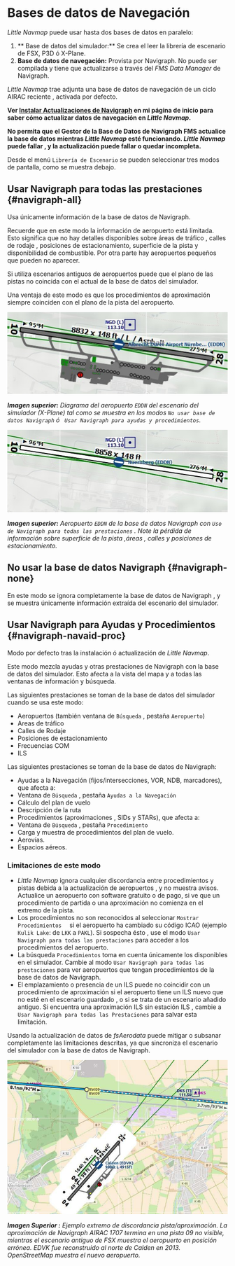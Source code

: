 # Bases de datos de Navegación

_Little Navmap_ puede usar hasta dos bases de datos en paralelo:

1. ** Base de datos del simulador:** Se crea el leer la librería de escenario de FSX, P3D ó X-Plane.
2. **Base de datos de navegación:** Provista por Navigraph. No puede ser compilada y tiene que  actualizarse a través del _FMS Data Manager_ de Navigraph.

_Little Navmap_ trae adjunta una base de datos de navegación de un ciclo AIRAC reciente , activada  por defecto.

**Ver [Instalar Actualizaciones de Navigraph](https://albar965.github.io/littlenavmap_navigraph.html) en mi página de inicio para saber cómo actualizar datos de navegación en _Little Navmap_.**

**No permita que el Gestor de la Base de Datos de Navigraph FMS actualice la base de datos mientras   **_Little Navmap_** esté funcionando. **_Little Navmap_** puede fallar , y la actualización puede fallar o quedar incompleta.**
 
Desde el menú `Librería de Escenario` se pueden seleccionar tres modos de pantalla, como se muestra debajo.

## Usar Navigraph para todas las prestaciones {#navigraph-all}

Usa únicamente información de la base de datos de Navigraph.

Recuerde que en este modo la información de aeropuerto está limitada. Esto significa que no hay detalles disponibles sobre áreas de tráfico , calles de rodaje , posiciones de estacionamiento, superficie de la pista y disponibilidad de combustible. Por otra parte hay  aeropuertos pequeños que pueden no aparecer.

Si utiliza escenarios antiguos de aeropuertos puede que el plano de las pistas no coincida con el actual de la base de datos del simulador.

Una ventaja de este modo es que los procedimientos de aproximación siempre coinciden con el plano de la pista del aeropuerto.

![Airport from Simulator Scenery](../images/airport_simulator_scenery.jpg "Airport from Simulator Scenery")

_**Imagen superior:** Diagrama del aeropuerto `EDDN` del escenario del simulador \(X-Plane\) tal como se muestra en los modos _`No usar base de datos Navigraph`_ ó _` Usar Navigraph para ayudas y procedimientos`_._

![Airport from Navdatabase](../images/airport_navigraph_only.jpg "Airport from Navdatabase")

_**Imagen superior:** Aeropuerto `EDDN` de la base de datos Navigraph con _`Uso de Navigraph para todas las prestaciones`_ . Note la pérdida de información sobre superficie de la pista ,áreas , calles y posiciones de estacionamiento._

## No usar la base de datos Navigraph {#navigraph-none}

En este modo se ignora completamente la base de datos de Navigraph , y se muestra únicamente información extraída del escenario del simulador.

## Usar Navigraph para Ayudas y Procedimientos  {#navigraph-navaid-proc}

Modo por defecto tras la instalación ó actualización de _Little Navmap_.

Este modo mezcla ayudas y otras prestaciones de Navigraph con la base de datos del simulador. Esto afecta a la vista del mapa y a todas las ventanas de información y búsqueda.

Las siguientes prestaciones se toman de la base de datos del simulador cuando se usa este modo:

* Aeropuertos \(también ventana de  `Búsqueda` , pestaña `Aeropuerto`\)
* Areas de tráfico
* Calles de Rodaje
* Posiciones de estacionamiento
* Frecuencias COM
* ILS

Las siguientes prestaciones se toman de la base de datos de Navigraph:

* Ayudas a la Navegación  \(fijos/intersecciones, VOR, NDB, marcadores\), que afecta a:
 * Ventana de `Búsqueda` , pestaña `Ayudas a la Navegación`
 * Cálculo del plan de vuelo
 * Descripción de la ruta
* Procedimientos \(aproximaciones , SIDs y STARs\), que afecta a:
 * Ventana de `Búsqueda` , pestaña `Procedimiento`
 * Carga y muestra de procedimientos del plan de vuelo.
* Aerovías.
* Espacios aéreos.

### Limitaciones de este modo

* _Little Navmap_ ignora cualquier discordancia entre procedimientos y pistas debida a la actualización de aeropuertos , y no muestra avisos. Actualice un aeropuerto con software gratuito o de pago, si ve que un procedimiento de partida o una aproximación no comienza en el extremo de la pista.
* Los procedimientos no son reconocidos al seleccionar  `Mostrar Procedimientos  ` si el aeropuerto ha cambiado su código ICAO \(ejemplo `Kulik Lake`: de `LKK` a `PAKL`\). Si sospecha ésto , use el modo  `Usar Navigraph para todas las prestaciones` para acceder a los procedimientos del aeropuerto.
* La búsqueda `Procedimientos` toma en cuenta únicamente los disponibles en el simulador. Cambie al modo `Usar Navigraph para todas las prestaciones` para ver aeropuertos que tengan procedimientos de la base de datos de Navigraph.
* El emplazamiento o presencia de un ILS puede no coincidir con un procedimiento de aproximación si el aeropuerto tiene un ILS nuevo que no esté en el escenario guardado , o si se trata de un escenario añadido antiguo. Si encuentra una aproximación ILS sin estación ILS , cambie a `Usar Navigraph para todas las Prestaciones` para salvar esta limitación.

Usando la actualización de datos de  _fsAerodata_  puede mitigar o subsanar completamente las limitaciones descritas, ya que sincroniza el escenario del simulador con la base de datos de Navigraph.

![Approach Procedure Mismatch](../images/procedure_mismatch.jpg "Approach Procedure Mismatch")

_**Imagen Superior :** Ejemplo extremo de discordancia pista/aproximación. La aproximación de Navigraph AIRAC 1707 termina en una pista 09 no visible, mientras el escenario antiguo de FSX muestra el aeropuerto en posición errónea. EDVK fue reconstruido al norte de Calden en 2013. OpenStreetMap muestra el nuevo aeropuerto._

